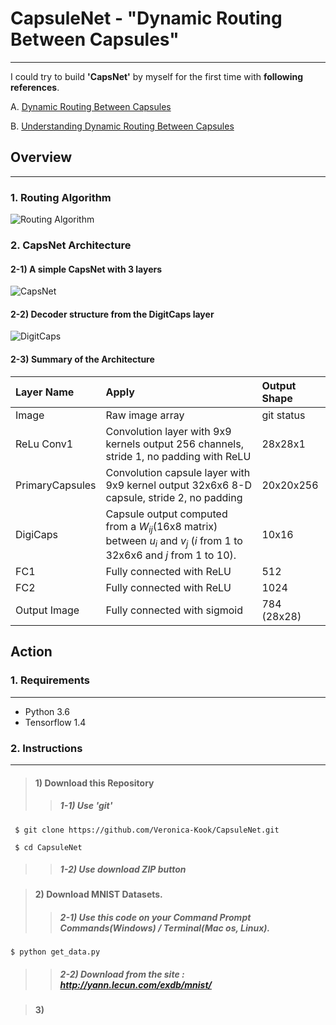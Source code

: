 # CapsuleNet - "Dynamic Routing Between Capsules"
---
I could try to build **'CapsNet'** by myself for the first time with **following references**.


A. [Dynamic Routing Between Capsules](https://arxiv.org/abs/1710.09829)

B. [Understanding Dynamic Routing Between Capsules](https://jhui.github.io/2017/11/03/Dynamic-Routing-Between-Capsules/)


## Overview
---
### 1. Routing Algorithm
![Routing Algorithm](https://user-images.githubusercontent.com/22615736/32276558-82589cee-bedd-11e7-8bb8-cead9ff5640a.png)


### 2. CapsNet Architecture
#### 2-1) A simple CapsNet with 3 layers
![CapsNet](https://bigsnarf.files.wordpress.com/2017/11/capsnet.png?w=630)


#### 2-2) Decoder structure from the DigitCaps layer
![DigitCaps](https://encrypted-tbn0.gstatic.com/images?q=tbn:ANd9GcSlWxq8LCyystJhn6NqcQOFnzKXaenzzDKP9EEl3p7md1gbUIzh7w)


#### 2-3) Summary of the Architecture
| Layer Name      | Apply           | Output Shape  |
| :---            | :---            | :---          |
| Image           | Raw image array | git status    |
| ReLu Conv1      | Convolution layer with 9x9 kernels output 256 channels, stride 1, no padding with ReLU | 28x28x1 |
| PrimaryCapsules | Convolution capsule layer with 9x9 kernel output 32x6x6 8-D capsule, stride 2, no padding | 20x20x256 |
| DigiCaps        | Capsule output computed from a *W*<sub>*ij*</sub>(16x8 matrix) between *u*<sub>*i*</sub> and *v*<sub>*j*</sub> (*i* from 1 to 32x6x6 and *j* from 1 to 10).       | 10x16      |
| FC1             | Fully connected with ReLU    | 512    |
| FC2             | Fully connected with ReLU       | 1024      |
| Output Image    | Fully connected with sigmoid     | 784 (28x28)   |


## Action
### 1. Requirements
---
* Python 3.6
* Tensorflow 1.4


### 2. Instructions
---
> #### 1) Download this Repository
>> ##### 1-1) Use 'git'
~~~
 $ git clone https://github.com/Veronica-Kook/CapsuleNet.git

 $ cd CapsuleNet
~~~
>> ##### 1-2) Use download ZIP button


> #### 2) Download MNIST Datasets.
>> ##### 2-1) Use this code on your Command Prompt Commands(Windows) / Terminal(Mac os, Linux).
~~~
$ python get_data.py
~~~
>> ##### 2-2) Download from the site : http://yann.lecun.com/exdb/mnist/


> #### 3)
